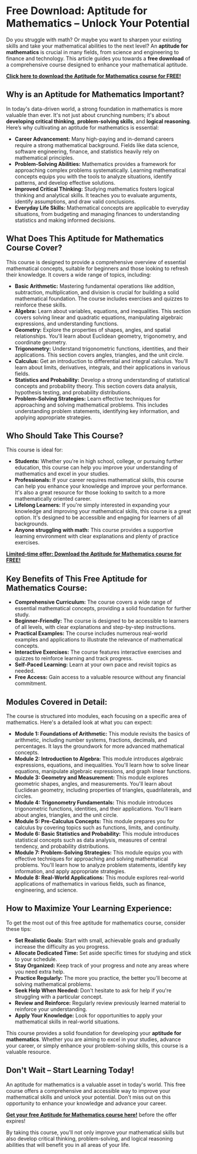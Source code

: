 # Free Download: Aptitude for Mathematics – Unlock Your Potential

Do you struggle with math? Or maybe you want to sharpen your existing skills and take your mathematical abilities to the next level? An **aptitude for mathematics** is crucial in many fields, from science and engineering to finance and technology. This article guides you towards a **free download** of a comprehensive course designed to enhance your mathematical aptitude.

[**Click here to download the Aptitude for Mathematics course for FREE!**](https://udemywork.com/aptitude-for-mathematics)

## Why is an Aptitude for Mathematics Important?

In today's data-driven world, a strong foundation in mathematics is more valuable than ever. It's not just about crunching numbers; it's about **developing critical thinking**, **problem-solving skills**, and **logical reasoning**. Here’s why cultivating an aptitude for mathematics is essential:

*   **Career Advancement:** Many high-paying and in-demand careers require a strong mathematical background. Fields like data science, software engineering, finance, and statistics heavily rely on mathematical principles.
*   **Problem-Solving Abilities:** Mathematics provides a framework for approaching complex problems systematically. Learning mathematical concepts equips you with the tools to analyze situations, identify patterns, and develop effective solutions.
*   **Improved Critical Thinking:** Studying mathematics fosters logical thinking and analytical skills. It teaches you to evaluate arguments, identify assumptions, and draw valid conclusions.
*   **Everyday Life Skills:** Mathematical concepts are applicable to everyday situations, from budgeting and managing finances to understanding statistics and making informed decisions.

## What Does This Aptitude for Mathematics Course Cover?

This course is designed to provide a comprehensive overview of essential mathematical concepts, suitable for beginners and those looking to refresh their knowledge. It covers a wide range of topics, including:

*   **Basic Arithmetic:** Mastering fundamental operations like addition, subtraction, multiplication, and division is crucial for building a solid mathematical foundation. The course includes exercises and quizzes to reinforce these skills.
*   **Algebra:** Learn about variables, equations, and inequalities. This section covers solving linear and quadratic equations, manipulating algebraic expressions, and understanding functions.
*   **Geometry:** Explore the properties of shapes, angles, and spatial relationships. You'll learn about Euclidean geometry, trigonometry, and coordinate geometry.
*   **Trigonometry:** Understand trigonometric functions, identities, and their applications. This section covers angles, triangles, and the unit circle.
*   **Calculus:** Get an introduction to differential and integral calculus. You'll learn about limits, derivatives, integrals, and their applications in various fields.
*   **Statistics and Probability:** Develop a strong understanding of statistical concepts and probability theory. This section covers data analysis, hypothesis testing, and probability distributions.
*   **Problem-Solving Strategies:** Learn effective techniques for approaching and solving mathematical problems. This includes understanding problem statements, identifying key information, and applying appropriate strategies.

## Who Should Take This Course?

This course is ideal for:

*   **Students:** Whether you're in high school, college, or pursuing further education, this course can help you improve your understanding of mathematics and excel in your studies.
*   **Professionals:** If your career requires mathematical skills, this course can help you enhance your knowledge and improve your performance. It's also a great resource for those looking to switch to a more mathematically oriented career.
*   **Lifelong Learners:** If you're simply interested in expanding your knowledge and improving your mathematical skills, this course is a great option. It's designed to be accessible and engaging for learners of all backgrounds.
*   **Anyone struggling with math:** This course provides a supportive learning environment with clear explanations and plenty of practice exercises.

[**Limited-time offer: Download the Aptitude for Mathematics course for FREE!**](https://udemywork.com/aptitude-for-mathematics)

## Key Benefits of This Free Aptitude for Mathematics Course:

*   **Comprehensive Curriculum:** The course covers a wide range of essential mathematical concepts, providing a solid foundation for further study.
*   **Beginner-Friendly:** The course is designed to be accessible to learners of all levels, with clear explanations and step-by-step instructions.
*   **Practical Examples:** The course includes numerous real-world examples and applications to illustrate the relevance of mathematical concepts.
*   **Interactive Exercises:** The course features interactive exercises and quizzes to reinforce learning and track progress.
*   **Self-Paced Learning:** Learn at your own pace and revisit topics as needed.
*   **Free Access:** Gain access to a valuable resource without any financial commitment.

## Modules Covered in Detail:

The course is structured into modules, each focusing on a specific area of mathematics. Here's a detailed look at what you can expect:

*   **Module 1: Foundations of Arithmetic:** This module revisits the basics of arithmetic, including number systems, fractions, decimals, and percentages. It lays the groundwork for more advanced mathematical concepts.
*   **Module 2: Introduction to Algebra:** This module introduces algebraic expressions, equations, and inequalities. You'll learn how to solve linear equations, manipulate algebraic expressions, and graph linear functions.
*   **Module 3: Geometry and Measurement:** This module explores geometric shapes, angles, and measurements. You'll learn about Euclidean geometry, including properties of triangles, quadrilaterals, and circles.
*   **Module 4: Trigonometry Fundamentals:** This module introduces trigonometric functions, identities, and their applications. You'll learn about angles, triangles, and the unit circle.
*   **Module 5: Pre-Calculus Concepts:** This module prepares you for calculus by covering topics such as functions, limits, and continuity.
*   **Module 6: Basic Statistics and Probability:** This module introduces statistical concepts such as data analysis, measures of central tendency, and probability distributions.
*   **Module 7: Problem-Solving Strategies:** This module equips you with effective techniques for approaching and solving mathematical problems. You'll learn how to analyze problem statements, identify key information, and apply appropriate strategies.
*   **Module 8: Real-World Applications:** This module explores real-world applications of mathematics in various fields, such as finance, engineering, and science.

## How to Maximize Your Learning Experience:

To get the most out of this free aptitude for mathematics course, consider these tips:

*   **Set Realistic Goals:** Start with small, achievable goals and gradually increase the difficulty as you progress.
*   **Allocate Dedicated Time:** Set aside specific times for studying and stick to your schedule.
*   **Stay Organized:** Keep track of your progress and note any areas where you need extra help.
*   **Practice Regularly:** The more you practice, the better you'll become at solving mathematical problems.
*   **Seek Help When Needed:** Don't hesitate to ask for help if you're struggling with a particular concept.
*   **Review and Reinforce:** Regularly review previously learned material to reinforce your understanding.
*   **Apply Your Knowledge:** Look for opportunities to apply your mathematical skills in real-world situations.

This course provides a solid foundation for developing your **aptitude for mathematics**. Whether you are aiming to excel in your studies, advance your career, or simply enhance your problem-solving skills, this course is a valuable resource.

## Don't Wait – Start Learning Today!

An aptitude for mathematics is a valuable asset in today's world. This free course offers a comprehensive and accessible way to improve your mathematical skills and unlock your potential. Don't miss out on this opportunity to enhance your knowledge and advance your career.

[**Get your free Aptitude for Mathematics course here!**](https://udemywork.com/aptitude-for-mathematics) before the offer expires!

By taking this course, you'll not only improve your mathematical skills but also develop critical thinking, problem-solving, and logical reasoning abilities that will benefit you in all areas of your life.
